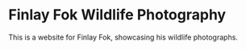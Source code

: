 # Finlay Fok Wildlife Photography

This is a website for Finlay Fok, showcasing his wildlife photographs.
